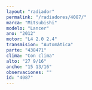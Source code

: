 ```yaml
---
layout: "radiador"
permalink: "/radiadores/4087/"
marca: "Mitsubishi"
modelo: "Lancer"
ano: "2012"
motor: "L4 2.0 2.4"
transmision: "Automática"
parte: "438471"
clima: "Con clima"
alto: "27 9/16"
ancho: "15 13/16"
observaciones: ""
id: "4087"
---
```



